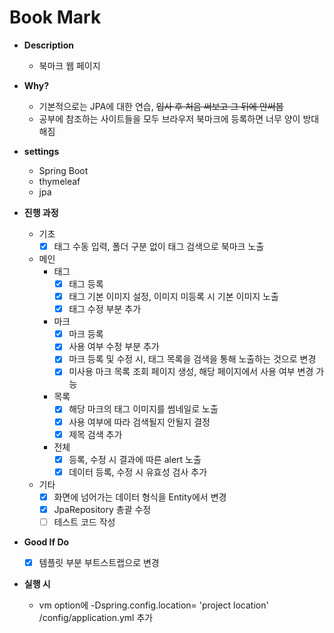 # Book Mark 

- **Description**
    - 북마크 웹 페이지

- **Why?** 
    - 기본적으로는 JPA에 대한 연습, ~~입사 후 처음 써보고 그 뒤에 안써봄~~
    - 공부에 참조하는 사이트들을 모두 브라우저 북마크에 등록하면 너무 양이 방대해짐

- **settings**
    - Spring Boot
    - thymeleaf
    - jpa
    
- **진행 과정**

    - 기초 
        - [X] 태그 수동 입력, 폴더 구분 없이 태그 검색으로 북마크 노출
        
    - 메인
        - 태그 
            - [X] 태그 등록
            - [X] 태그 기본 이미지 설정, 이미지 미등록 시 기본 이미지 노출
            - [X] 태그 수정 부분 추가
        - 마크 
            - [X] 마크 등록
            - [X] 사용 여부 수정 부분 추가
            - [X] 마크 등록 및 수정 시, 태그 목록을 검색을 통해 노출하는 것으로 변경
            - [X] 미사용 마크 목록 조회 페이지 생성, 해당 페이지에서 사용 여부 변경 가능
        - 목록
            - [X] 해당 마크의 태그 이미지를 썸네일로 노출
            - [X] 사용 여부에 따라 검색될지 안될지 결정
            - [X] 제목 검색 추가
        - 전체 
            - [X] 등록, 수정 시 결과에 따른 alert 노출
            - [X] 데이터 등록, 수정 시 유효성 검사 추가
            
    - 기타 
        - [X] 화면에 넘어가는 데이터 형식을 Entity에서 변경
        - [X] JpaRepository 총괄 수정
        - [ ] 테스트 코드 작성
 
- **Good If Do**
    - [X] 템플릿 부분 부트스트랩으로 변경
    
- **실행 시**
    - vm option에  -Dspring.config.location= 'project location' /config/application.yml 추가
